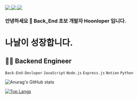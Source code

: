 <a href="https://github.com/anuraghazra/github-readme-stats">
  <img align="center" src="https://komarev.com/ghpvc/?username=yonghoon-jung&color=blueviolet&" />
</a>
<a href="https://www.instagram.com/yh_j.630/">
  <img align="center" src="https://img.shields.io/badge/Instagram-E4405F?logo=Instagram&logoColor=white" />
</a>
<a href="https://dehw.tistory.com/">
  <img align="center" src="https://img.shields.io/badge/Blog-FFCD00?logo=Kakao&logoColor=white" />
</a>

### 안녕하세요 👋 Back_End 초보 개발자 Hoonloper 입니다.
# 나날이 성장합니다.
## 👨‍💻 Backend Engineer
`Back-End-Devloper`  `JavaScript` `Node.js` `Express.js` `Notion` `Python`

<!-- 통계를 나타냄 -->
![Anurag's GitHub stats](https://github-readme-stats.vercel.app/api?username=yonghoon-jung&show_icons=true&theme=radical)


<!-- 사용하는 언어를 나타냄 -->
[![Top Langs](https://github-readme-stats.vercel.app/api/top-langs/?username=yonghoon-jung)](https://github.com/anuraghazra/github-readme-stats)

<!--
**Yonghoon-Jung/Yonghoon-Jung** is a ✨ _special_ ✨ repository because its `README.md` (this file) appears on your GitHub profile.

Here are some ideas to get you started:

- 🔭 I’m currently working on ...
- 🌱 I’m currently learning ...
- 👯 I’m looking to collaborate on ...
- 🤔 I’m looking for help with ...
- 💬 Ask me about ...
- 📫 How to reach me: ...
- 😄 Pronouns: ...
- ⚡ Fun fact: ...
-->
